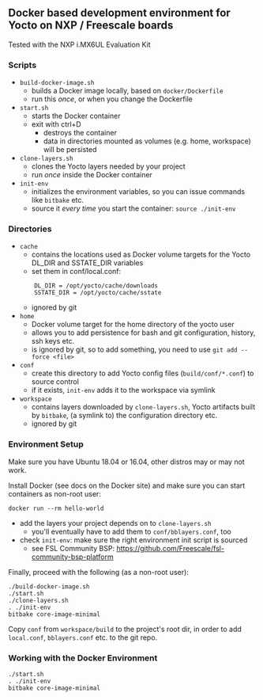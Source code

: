 ## Docker based development environment for Yocto on NXP / Freescale boards

Tested with the NXP i.MX6UL Evaluation Kit

### Scripts

- `build-docker-image.sh`
  - builds a Docker image locally, based on `docker/Dockerfile`
  - run this _once_, or when you change the Dockerfile
- `start.sh`
  - starts the Docker container
  - exit with ctrl+D
    - destroys the container
    - data in directories mounted as volumes (e.g. home, workspace) will be persisted
- `clone-layers.sh`
  - clones the Yocto layers needed by your project
  - run _once_ inside the Docker container
- `init-env`
  - initializes the environment variables, so you can issue commands like `bitbake` etc.
  - source it _every time_ you start the container: `source ./init-env`

### Directories

- `cache`
  - contains the locations used as Docker volume targets for the Yocto
    DL_DIR and SSTATE_DIR variables
  - set them in conf/local.conf:
  ```
      DL_DIR = /opt/yocto/cache/downloads
      SSTATE_DIR = /opt/yocto/cache/sstate
  ```
  - ignored by git
- `home`
  - Docker volume target for the home directory of the yocto user
  - allows you to add persistence for bash and git configuration, history, ssh keys etc.
  - is ignored by git, so to add something, you need to use `git add --force <file>`
- `conf`
  - create this directory to add Yocto config files
    (`build/conf/*.conf`) to source control
  - if it exists, `init-env` adds it to the workspace via symlink
- `workspace`
  - contains layers downloaded by `clone-layers.sh`, Yocto artifacts built by
    `bitbake`, (a symlink to) the configuration directory etc.
  - ignored by git

### Environment Setup

Make sure you have Ubuntu 18.04 or 16.04, other distros may or may not work.

Install Docker (see docs on the Docker site) and make sure you can start
containers as non-root user:

```
docker run --rm hello-world
```

- add the layers your project depends on to `clone-layers.sh`
  - you'll eventually have to add them to `conf/bblayers.conf`, too
- check `init-env`: make sure the right environment init script is sourced
  - see FSL Community BSP: https://github.com/Freescale/fsl-community-bsp-platform

Finally, proceed with the following (as a non-root user):

```
./build-docker-image.sh
./start.sh
./clone-layers.sh
. ./init-env
bitbake core-image-minimal
```

Copy `conf` from `workspace/build` to the project's root dir, in order to add `local.conf`, `bblayers.conf` etc. to the git repo.

### Working with the Docker Environment

```
./start.sh
. ./init-env
bitbake core-image-minimal
```
